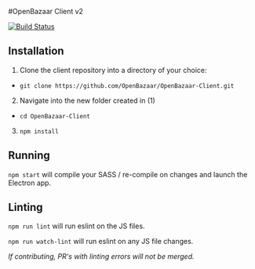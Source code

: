 #OpenBazaar Client v2

[![Build Status](https://travis-ci.org/OpenBazaar/openbazaar-desktop.svg)](https://travis-ci.org/OpenBazaar/openbazaar-desktop)

Installation
------------

1. Clone the client repository into a directory of your choice:
  - `git clone https://github.com/OpenBazaar/OpenBazaar-Client.git`
2. Navigate into the new folder created in (1)
  - `cd OpenBazaar-Client`
3. `npm install`

Running
-------

`npm start` will compile your SASS / re-compile on changes and launch the Electron app.

Linting
-------
`npm run lint` will run eslint on the JS files.

`npm run watch-lint` will run eslint on any JS file changes.

_If contributing, PR's with linting errors will not be merged._